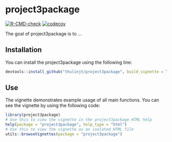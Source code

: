 
# project3package

<!-- badges: start -->
[![R-CMD-check](https://github.com/thulinjt/project3package/workflows/R-CMD-check/badge.svg)](https://github.com/thulinjt/project3package/actions)
[![codecov](https://codecov.io/gh/thulinjt/project3package/branch/master/graph/badge.svg?token=CXTN4M3CP9)](https://codecov.io/gh/thulinjt/project3package)
<!-- badges: end -->

The goal of project3package is to ...

## Installation

You can install the project3package using the following line:

``` r
devtools::install_github("thulinjt/project3package", build_vignette = TRUE, build_opts = c())
```

## Use

The vignette demonstrates example usage of all main functions. You can see the vignette by using the following code:

``` r
library(project3package)
# Use this to view the vignette in the project3package HTML help
help(package = "project3package", help_type = "html")
# Use this to view the vignette as an isolated HTML file
utils::browseVignettes(package = "project3package")
```

